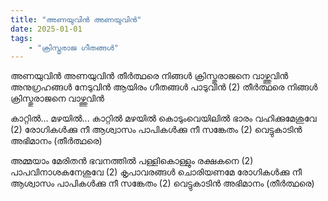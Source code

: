 ```yaml
---
title: "അണയുവിൻ അണയുവിൻ"
date: 2025-01-01
tags:
    - "ക്രിസ്തുരാജ ഗീതങ്ങൾ"
---
```


അണയുവിൻ അണയുവിൻ
തീർത്ഥരെ നിങ്ങൾ
ക്രിസ്തുരാജനെ വാഴ്ത്തുവിൻ
അനുഗ്രഹങ്ങൾ നേടുവിൻ
ആയിരം ഗീതങ്ങൾ പാടുവിൻ (2)
തീർത്ഥരെ നിങ്ങൾ
ക്രിസ്തുരാജനെ വാഴ്ത്തുവിൻ

കാറ്റിൽ... മഴയിൽ...
കാറ്റിൽ മഴയിൽ കൊടുംവെയിലിൽ
ഭാരം വഹിക്കുമേശുവേ (2)
രോഗികൾക്കു നീ ആശ്വാസം
പാപികൾക്കു നീ സങ്കേതം (2)
വെട്ടുകാടിൻ അഭിമാനം
                (തീർത്ഥരെ)

അമ്മയാം മേരിതൻ ഭവനത്തിൽ
പള്ളികൊള്ളും രക്ഷകനെ (2)
പാപവിനാശകനേശുവേ (2)
കൃപാവരങ്ങൾ ചൊരിയണമേ
രോഗികൾക്കു നീ ആശ്വാസം
പാപികൾക്കു നീ സങ്കേതം (2)
വെട്ടുകാടിൻ അഭിമാനം
                (തീർത്ഥരെ)
